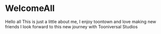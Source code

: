 # WelcomeAll
Hello all This is just a little about me, I enjoy toontown and love making new friends
I look forward to this new journey with Tooniversal Studios
